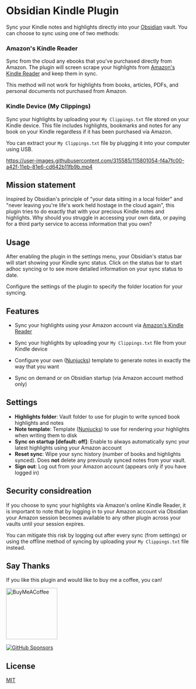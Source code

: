 # Obsidian Kindle Plugin

Sync your Kindle notes and highlights directly into your [Obsidian][1] vault. You can choose
to sync using one of two methods:

### Amazon's Kindle Reader

Sync from the cloud any ebooks that you've purchased directly from Amazon. The plugin will
screen scrape your highlights from [Amazon's Kindle Reader][4] and keep them in sync.

This method will not work for highlights from books, articles, PDFs, and personal documents
not purchased from Amazon.

### Kindle Device (My Clippings)

Sync your highlights by uploading your `My Clippings.txt` file stored on your Kindle device.
This file includes highlights, bookmarks and notes for any book on your Kindle regardless
if it has been purchased via Amazon.

You can extract your `My Clippings.txt` file by plugging it into your computer using USB.

https://user-images.githubusercontent.com/315585/115801054-f4a7fc00-a42f-11eb-81e6-cd642b11fb9b.mp4

## Mission statement

Inspired by Obsidian's principle of "your data sitting in a local folder" and "never leaving
you're life's work held hostage in the cloud again", this plugin tries to do exactly that
with your precious Kindle notes and highlights. Why should you struggle in accessing your own
data, or paying for a third party service to access information that you own?

## Usage

After enabling the plugin in the settings menu, your Obsidian's status bar will start showing
your Kindle sync status. Click on the status bar to start adhoc syncing or to see more
detailed information on your sync status to date.

Configure the settings of the plugin to specify the folder location for your syncing.

## Features

- Sync your highlights using your Amazon account via [Amazon's Kindle Reader][4]

- Sync your highlights by uploading your `My Clippings.txt` file from your Kindle device

- Configure your own ([Nunjucks][2]) template to generate notes in exactly the way that you want

- Sync on demand or on Obsidian startup (via Amazon account method only)

## Settings

- **Highlights folder**: Vault folder to use for plugin to write synced book highlights and notes
- **Note template**: Template ([Nunjucks][2]) to use for rendering your highlights when writing
  them to disk
- **Sync on startup [default: off]**: Enable to always automatically sync your latest highlights
  using your Amazon account
- **Reset sync**: Wipe your sync history (number of books and highlights synced). Does **not**
  delete any previously synced notes from your vault.
- **Sign out**: Log out from your Amazon account (appears only if you have logged in)

## Security considreation

If you choose to sync your highlights via Amazon's online Kindle Reader, it is important to note
that by logging in to your Amazon account via Obsidian your Amazon session becomes available to
any other plugin across your vaults until your session expires.

You can mitigate this risk by logging out after every sync (from settings) or using the offline
method of syncing by uploading your `My Clippings.txt` file instead.

## Say Thanks

If you like this plugin and would like to buy me a coffee, you can!

[<img src="https://cdn.buymeacoffee.com/buttons/v2/default-violet.png" alt="BuyMeACoffee" width="140">](https://www.buymeacoffee.com/hadynz)

[![GitHub Sponsors](https://img.shields.io/github/sponsors/hadynz?style=social)](https://github.com/sponsors/hadynz)

## License

[MIT](LICENSE)

[1]: https://obsidian.md
[2]: https://mozilla.github.io/nunjucks
[3]: https://github.com/pjeby/hot-reload
[4]: https://read.amazon.com/notebook
